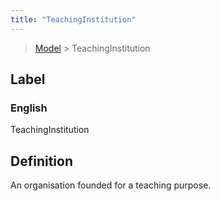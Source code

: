 ```yaml
---
title: "TeachingInstitution"
---
```


> [Model](../../) > TeachingInstitution

## Label

### English
TeachingInstitution


## Definition
An organisation founded for a teaching purpose. 


    

